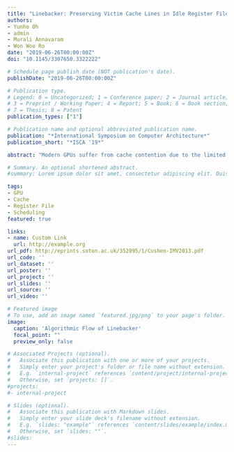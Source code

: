```yaml
---
title: "Linebacker: Preserving Victim Cache Lines in Idle Register Files of GPUs"
authors:
- Yunho Oh
- admin
- Murali Annavaram
- Won Woo Ro
date: "2019-06-26T00:00:00Z"
doi: "10.1145/3307650.3322222"

# Schedule page publish date (NOT publication's date).
publishDate: "2019-06-26T00:00:00Z"

# Publication type.
# Legend: 0 = Uncategorized; 1 = Conference paper; 2 = Journal article;
# 3 = Preprint / Working Paper; 4 = Report; 5 = Book; 6 = Book section;
# 7 = Thesis; 8 = Patent
publication_types: ["1"]

# Publication name and optional abbreviated publication name.
publication: "*International Symposium on Computer Architecture*"
publication_short: "*ISCA '19*"

abstract: "Modern GPUs suffer from cache contention due to the limited cache size that is shared across tens of concurrently running warps. To increase the per-warp cache size prior techniques proposed warp throttling which limits the number of active warps. Warp throttling leaves several registers to be dynamically unused whenever a warp is throttled. Given the stringent cache size limitation in GPUs this work proposes a new cache management technique named Linebacker (LB) that improves GPU performance by utilizing idle register file space as victim cache space. Whenever a CTA becomes inactive, linebacker backs up the registers of the throttled CTA to the off-chip memory. Then, linebacker utilizes the corresponding register file space as victim cache space. If any load instruction finds data in the victim cache line, the data is directly copied to the destination register through a simple register-register move operation. To further improve the efficiency of victim cache linebacker allocates victim cache space only to a select few load instructions that exhibit high data locality. Through a careful design of victim cache indexing and management scheme linebacker provides 29.0% of speedup compared to the previously proposed warp throttling techniques."

# Summary. An optional shortened abstract.
#summary: Lorem ipsum dolor sit amet, consectetur adipiscing elit. Duis posuere tellus ac #convallis placerat. Proin tincidunt magna sed ex sollicitudin condimentum.

tags:
- GPU
- Cache
- Register File
- Scheduling
featured: true

links:
- name: Custom Link
  url: http://example.org
url_pdf: http://eprints.soton.ac.uk/352095/1/Cushen-IMV2013.pdf
url_code: ''
url_dataset: ''
url_poster: ''
url_project: ''
url_slides: ''
url_source: ''
url_video: ''

# Featured image
# To use, add an image named `featured.jpg/png` to your page's folder. 
image:
  caption: 'Algorithmic Flow of Linebacker'
  focal_point: ""
  preview_only: false

# Associated Projects (optional).
#   Associate this publication with one or more of your projects.
#   Simply enter your project's folder or file name without extension.
#   E.g. `internal-project` references `content/project/internal-project/index.md`.
#   Otherwise, set `projects: []`.
#projects:
#- internal-project

# Slides (optional).
#   Associate this publication with Markdown slides.
#   Simply enter your slide deck's filename without extension.
#   E.g. `slides: "example"` references `content/slides/example/index.md`.
#   Otherwise, set `slides: ""`.
#slides:
---
```


